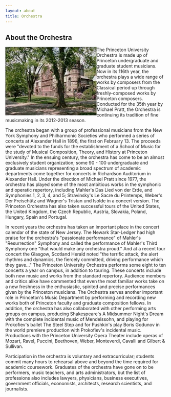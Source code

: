 ```yaml
---
layout: about
title: Orchestra
---
```


About the Orchestra
-------------------

<img src="/images/richardson.jpg" align="left" />
The Princeton University Orchestra is made up of Princeton undergraduate and graduate student musicians. Now in its 116th year, the orchestra plays a wide range of works by composers from the Classical period up through freshly-composed works by Princeton composers. Conducted for the 35th year by Michael Pratt, the Orchestra is continuing its tradition of fine musicmaking in its 2012-2013 season.

The orchestra began with a group of professional musicians from the New York Symphony and Philharmonic Societies who performed a series of concerts at Alexander Hall in 1896, the first on February 13. The proceeds were "devoted to the funds for the establishment of a School of Music for the study of Musical Composition, Theory, and History at Princeton University." In the ensuing century, the orchestra has come to be an almost exclusively student organization; some 90 - 100 undergraduate and graduate musicians representing a broad spectrum of academic departments come together for concerts in Richardson Auditorium in Alexander Hall. Under the direction of Michael Pratt since 1977, the orchestra has played some of the most ambitious works in the symphonic and operatic repertory, including Mahler's Das Lied von der Erde, and Symphonies 1, 2, 3, 4, and 5; Stravinsky's Le Sacre du Printemps, Weber's Der Freischütz and Wagner's Tristan und Isolde in a concert version. The Princeton Orchestra has also taken successful tours of the United States, the United Kingdom, the Czech Republic, Austria, Slovakia, Poland, Hungary, Spain and Portugal.

In recent years the orchestra has taken an important place in the concert calendar of the state of New Jersey. The Newark Star-Ledger had high praise for the orchestra's "passionate performance" of Mahler's "Resurrection" Symphony and called the performance of Mahler's Third Symphony one "that would make any orchestra proud." And at a recent tour concert the Glasgow, Scotland Herald noted "the terrific attack, the alert rhythms and dynamics, the fiercely committed, driving performance which they gave..." The Princeton University Orchestra performs some eight to ten concerts a year on campus, in addition to touring. These concerts include both new music and works from the standard repertory. Audience members and critics alike have commented that even the most familiar works take on a new freshness in the enthusiastic, spirited and precise performances given by the Princeton musicians. The Orchestra serves another important role in Princeton's Music Department by performing and recording new works both of Princeton faculty and graduate composition fellows. In addition, the orchestra has also collaborated with other performing arts groups on campus, producing Shakespeare's A Midsummer Night's Dream with the complete incidental music of Mendelssohn, and playing for Prokofiev's ballet The Steel Step and for Pushkin's play Boris Godunov in the world premiere production with Prokofiev's incidental music. Productions with the Princeton University Opera Theater include operas of Mozart, Ravel, Puccini, Beethoven, Weber, Monteverdi, Cavalli and Gilbert & Sullivan.

Participation in the orchestra is voluntary and extracurricular; students commit many hours to rehearsal above and beyond the time required for academic coursework. Graduates of the orchestra have gone on to be performers, music teachers, and arts administrators, but the list of professions also includes lawyers, physicians, business executives, government officials, economists, architects, research scientists, and journalists.